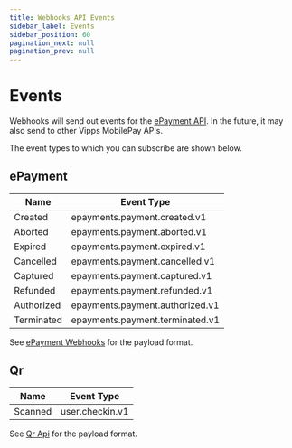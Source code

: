 ```yaml
---
title: Webhooks API Events
sidebar_label: Events
sidebar_position: 60
pagination_next: null
pagination_prev: null
---
```


# Events

Webhooks will send out events for the
[ePayment API](https://developer.vippsmobilepay.com/docs/APIs/epayment-api/features/webhooks).
In the future, it may also send to other Vipps MobilePay APIs.

The event types to which you can subscribe are shown below.

## ePayment

| Name       | Event Type                      |
| ---------- | ------------------------------- |
| Created    | epayments.payment.created.v1    |
| Aborted    | epayments.payment.aborted.v1    |
| Expired    | epayments.payment.expired.v1    |
| Cancelled  | epayments.payment.cancelled.v1  |
| Captured   | epayments.payment.captured.v1   |
| Refunded   | epayments.payment.refunded.v1   |
| Authorized | epayments.payment.authorized.v1 |
| Terminated | epayments.payment.terminated.v1 |

See [ePayment Webhooks](https://developer.vippsmobilepay.com/docs/APIs/epayment-api/features/webhooks) for the payload format.

## Qr

| Name       | Event Type                      |
| ---------- | ------------------------------- |
| Scanned    | user.checkin.v1                 |

See [Qr Api](https://developer.vippsmobilepay.com/docs/APIs/qr-api/vipps-qr-api/#merchant-callback-qr-codes) for the payload format.